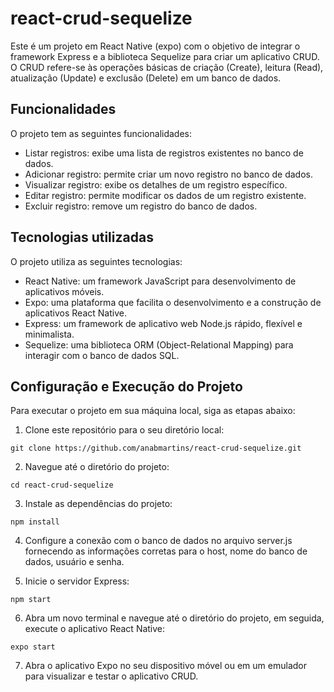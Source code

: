 # react-crud-sequelize
Este é um projeto em React Native (expo) com o objetivo de integrar o framework Express e a biblioteca Sequelize para criar um aplicativo CRUD. O CRUD refere-se às operações básicas de criação (Create), leitura (Read), atualização (Update) e exclusão (Delete) em um banco de dados.

## Funcionalidades
O projeto tem as seguintes funcionalidades:
- Listar registros: exibe uma lista de registros existentes no banco de dados.
- Adicionar registro: permite criar um novo registro no banco de dados.
- Visualizar registro: exibe os detalhes de um registro específico.
- Editar registro: permite modificar os dados de um registro existente.
- Excluir registro: remove um registro do banco de dados.

## Tecnologias utilizadas

O projeto utiliza as seguintes tecnologias:

-  React Native: um framework JavaScript para desenvolvimento de aplicativos móveis.
-  Expo: uma plataforma que facilita o desenvolvimento e a construção de aplicativos React Native.
-  Express: um framework de aplicativo web Node.js rápido, flexível e minimalista.
-  Sequelize: uma biblioteca ORM (Object-Relational Mapping) para interagir com o banco de dados SQL.

## Configuração e Execução do Projeto

Para executar o projeto em sua máquina local, siga as etapas abaixo:

1. Clone este repositório para o seu diretório local:

`git clone https://github.com/anabmartins/react-crud-sequelize.git`

2. Navegue até o diretório do projeto:

```cd react-crud-sequelize```

3. Instale as dependências do projeto:

```npm install```

4. Configure a conexão com o banco de dados no arquivo server.js fornecendo as informações corretas para o host, nome do banco de dados, usuário e senha.

5. Inicie o servidor Express:

```npm start```

6. Abra um novo terminal e navegue até o diretório do projeto, em seguida, execute o aplicativo React Native:

```expo start```

7. Abra o aplicativo Expo no seu dispositivo móvel ou em um emulador para visualizar e testar o aplicativo CRUD.
